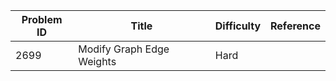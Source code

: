 | Problem ID | Title | Difficulty | Reference
| --- | --- | --- | ---
| 2699 | Modify Graph Edge Weights | Hard | 

